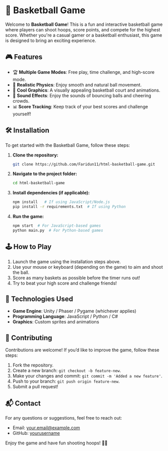 # 🏀 Basketball Game

Welcome to **Basketball Game**! This is a fun and interactive basketball game where players can shoot hoops, score points, and compete for the highest score. Whether you're a casual gamer or a basketball enthusiast, this game is designed to bring an exciting experience.

## 🎮 Features
- 🏆 **Multiple Game Modes**: Free play, time challenge, and high-score mode.
- 🎯 **Realistic Physics**: Enjoy smooth and natural ball movement.
- 🎨 **Cool Graphics**: A visually appealing basketball court and animations.
- 🎵 **Sound Effects**: Enjoy the sounds of bouncing balls and cheering crowds.
- 📊 **Score Tracking**: Keep track of your best scores and challenge yourself!

## 🛠️ Installation
To get started with the Basketball Game, follow these steps:

1. **Clone the repository:**
   ```bash
   git clone https://github.com/Faridun11/html-basketball-game.git
   ```
2. **Navigate to the project folder:**
   ```bash
   cd html-basketball-game
   ```
3. **Install dependencies (if applicable):**
   ```bash
   npm install   # If using JavaScript/Node.js
   pip install -r requirements.txt  # If using Python
   ```
4. **Run the game:**
   ```bash
   npm start  # For JavaScript-based games
   python main.py  # For Python-based games
   ```

## 🕹️ How to Play
1. Launch the game using the installation steps above.
2. Use your mouse or keyboard (depending on the game) to aim and shoot the ball.
3. Score as many baskets as possible before the timer runs out!
4. Try to beat your high score and challenge friends!

## 🚀 Technologies Used
- **Game Engine**: Unity / Phaser / Pygame (whichever applies)
- **Programming Language**: JavaScript / Python / C#
- **Graphics**: Custom sprites and animations

## 🤝 Contributing
Contributions are welcome! If you’d like to improve the game, follow these steps:
1. Fork the repository.
2. Create a new branch: `git checkout -b feature-new`.
3. Make your changes and commit: `git commit -m 'Added a new feature'`.
4. Push to your branch: `git push origin feature-new`.
5. Submit a pull request!

## 📬 Contact
For any questions or suggestions, feel free to reach out:
- Email: your.email@example.com
- GitHub: [yourusername](https://github.com/Faridun11)

Enjoy the game and have fun shooting hoops! 🏀🔥
